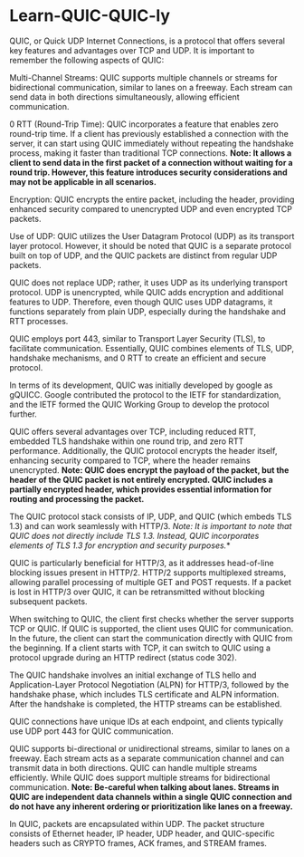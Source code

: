# Learn-QUIC-QUIC-ly

QUIC, or Quick UDP Internet Connections, is a protocol that offers several key features and advantages over TCP and UDP. It is important to remember the following aspects of QUIC:

Multi-Channel Streams: QUIC supports multiple channels or streams for bidirectional communication, similar to lanes on a freeway. Each stream can send data in both directions simultaneously, allowing efficient communication.

0 RTT (Round-Trip Time): QUIC incorporates a feature that enables zero round-trip time. If a client has previously established a connection with the server, it can start using QUIC immediately without repeating the handshake process, making it faster than traditional TCP connections. **Note: It allows a client to send data in the first packet of a connection without waiting for a round trip. However, this feature introduces security considerations and may not be applicable in all scenarios.**

Encryption: QUIC encrypts the entire packet, including the header, providing enhanced security compared to unencrypted UDP and even encrypted TCP packets.

Use of UDP: QUIC utilizes the User Datagram Protocol (UDP) as its transport layer protocol. However, it should be noted that QUIC is a separate protocol built on top of UDP, and the QUIC packets are distinct from regular UDP packets.

QUIC does not replace UDP; rather, it uses UDP as its underlying transport protocol. UDP is unencrypted, while QUIC adds encryption and additional features to UDP. Therefore, even though QUIC uses UDP datagrams, it functions separately from plain UDP, especially during the handshake and RTT processes.

QUIC employs port 443, similar to Transport Layer Security (TLS), to facilitate communication. Essentially, QUIC combines elements of TLS, UDP, handshake mechanisms, and 0 RTT to create an efficient and secure protocol.

In terms of its development, QUIC was initially developed by google as gQUICC. Google contributed the protocol to the IETF for standardization, and the IETF formed the QUIC Working Group to develop the protocol further.

QUIC offers several advantages over TCP, including reduced RTT, embedded TLS handshake within one round trip, and zero RTT performance. Additionally, the QUIC protocol encrypts the header itself, enhancing security compared to TCP, where the header remains unencrypted. **Note: QUIC does encrypt the payload of the packet, but the header of the QUIC packet is not entirely encrypted. QUIC includes a partially encrypted header, which provides essential information for routing and processing the packet.**

The QUIC protocol stack consists of IP, UDP, and QUIC (which embeds TLS 1.3) and can work seamlessly with HTTP/3. *Note: It is important to note that QUIC does not directly include TLS 1.3. Instead, QUIC incorporates elements of TLS 1.3 for encryption and security purposes.**

QUIC is particularly beneficial for HTTP/3, as it addresses head-of-line blocking issues present in HTTP/2. HTTP/2 supports multiplexed streams, allowing parallel processing of multiple GET and POST requests. If a packet is lost in HTTP/3 over QUIC, it can be retransmitted without blocking subsequent packets.

When switching to QUIC, the client first checks whether the server supports TCP or QUIC. If QUIC is supported, the client uses QUIC for communication. In the future, the client can start the communication directly with QUIC from the beginning. If a client starts with TCP, it can switch to QUIC using a protocol upgrade during an HTTP redirect (status code 302).

The QUIC handshake involves an initial exchange of TLS hello and Application-Layer Protocol Negotiation (ALPN) for HTTP/3, followed by the handshake phase, which includes TLS certificate and ALPN information. After the handshake is completed, the HTTP streams can be established.

QUIC connections have unique IDs at each endpoint, and clients typically use UDP port 443 for QUIC communication.

QUIC supports bi-directional or unidirectional streams, similar to lanes on a freeway. Each stream acts as a separate communication channel and can transmit data in both directions. QUIC can handle multiple streams efficiently. While QUIC does support multiple streams for bidirectional communication. **Note: Be-careful when talking about lanes. Streams in QUIC are independent data channels within a single QUIC connection and do not have any inherent ordering or prioritization like lanes on a freeway.**

In QUIC, packets are encapsulated within UDP. The packet structure consists of Ethernet header, IP header, UDP header, and QUIC-specific headers such as CRYPTO frames, ACK frames, and STREAM frames.
